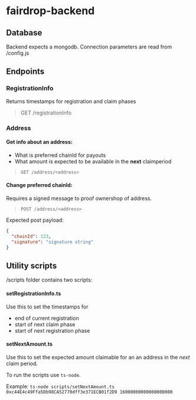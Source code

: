 # fairdrop-backend

## Database
Backend expects a mongodb. Connection parameters are read from /config.js

## Endpoints
### RegistrationInfo
Returns timestamps for registration and claim phases
> GET /registrationInfo

### Address
#### Get info about an address:
- What is preferred chainId for payouts
- What amount is expected to be available in the **next** claimperiod
> `GET /address/<address>`

#### Change preferred chainId:
Requires a signed message to proof ownershop of address.
> `POST /address/<address>`

Expected post payload:
```json
{
  "chainId": 123,
  "signature": "signature string"
}
```

## Utility scripts

/scripts folder contains two scripts:

#### setRegistrationInfo.ts

Use this to set the timestamps for
- end of current registration
- start of next claim phase
- start of next registration phase

#### setNextAmount.ts

Use this to set the expected amount claimable for an an address in the *next* claim period.

To run the scripts use `ts-node`. 

Example:
`ts-node scripts/setNextAmount.ts 0xc44E4c49Ffa5Db98CA52770dff3e371ECB01f2D9 16000000000000000000`
